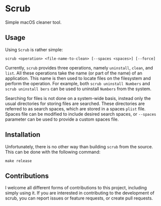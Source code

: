 # Scrub

Simple macOS cleaner tool.

## Usage

Using `Scrub` is rather simple:

```
scrub <operation> <file-name-to-clean> [--spaces <spaces>] [--force]
```

Currently, `scrub` provides three operations, namely `uninstall`, `clean`, and `list`. All these
operations take the name (or part of the name) of an application. This name is then used to locate
files on the filesystem and perform the operation. For example, both `scrub uninstall Numbers` and 
`scrub uninstall bers` can be used to uninstall `Numbers` from the system.

Searching for files is not done on a system-wide basis, instead only the usual directories for
storing files are searched. These directories are referred to as search spaces, which are stored in
a spaces `plist` file. Spaces file can be modified to include desired search spaces, or `--spaces`
parameter can be used to provide a custom spaces file.

## Installation

Unfortunately, there is no other way than building `scrub` from the source. This can be done with
the following command:

```
make release
```

## Contributions

I welcome all different forms of contributions to this project, including simply using it. If you
are interested in contributing to the development of scrub, you can report issues or feature
requests, or create pull requests.
